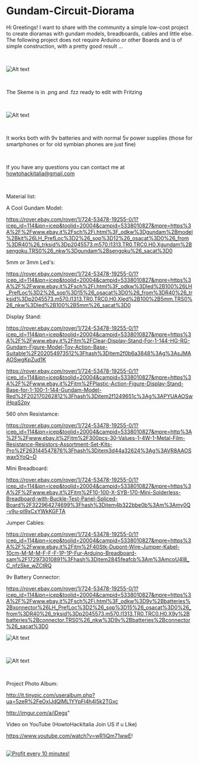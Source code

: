 # Gundam-Circuit-Diorama

Hi Greetings! I want to share with the community a simple low-cost project to create dioramas with gundam models, breadboards, cables and little else.
The following project does not require Arduino or other Boards and is of simple construction, with a pretty good result ...

<br>

![Alt text](http://i63.tinypic.com/313ssjn.jpg "Dark Samurai Gundam Circuit Diorama by $appoh$ama & HowToHackItalia")

<br>

The Skeme is in .png and .fzz ready to edit with Fritzing

<br>

![Alt text](http://i63.tinypic.com/9rjggo.jpg "Scheme Fritzing Gundam Circuit Diorama by $appoh$ama & HowToHackItalia")

<br>


It works both with 9v batteries and with normal 5v power supplies (those for smartphones or for old symbian phones are just fine)

<br>

If you have any questions you can contact me at howtohackitalia@gmail.com

<br>

Material list:

A Cool Gundam Model: 

https://rover.ebay.com/rover/1/724-53478-19255-0/1?icep_id=114&ipn=icep&toolid=20004&campid=5338010827&mpre=https%3A%2F%2Fwww.ebay.it%2Fsch%2Fi.html%3F_odkw%3Dgundam%2Bmodel%2Bkit%26LH_PrefLoc%3D2%26_sop%3D12%26_osacat%3D0%26_from%3DR40%26_trksid%3Dp2045573.m570.l1313.TR0.TRC0.H0.Xgundam%2Bsengoku.TRS0%26_nkw%3Dgundam%2Bsengoku%26_sacat%3D0

5mm or 3mm Led's:

https://rover.ebay.com/rover/1/724-53478-19255-0/1?icep_id=114&ipn=icep&toolid=20004&campid=5338010827&mpre=https%3A%2F%2Fwww.ebay.it%2Fsch%2Fi.html%3F_odkw%3Dled%2B100%26LH_PrefLoc%3D2%26_sop%3D15%26_osacat%3D0%26_from%3DR40%26_trksid%3Dp2045573.m570.l1313.TR0.TRC0.H0.Xled%2B100%2B5mm.TRS0%26_nkw%3Dled%2B100%2B5mm%26_sacat%3D0

Display Stand:

https://rover.ebay.com/rover/1/724-53478-19255-0/1?icep_id=114&ipn=icep&toolid=20004&campid=5338010827&mpre=https%3A%2F%2Fwww.ebay.it%2Fitm%2FClear-Display-Stand-For-1-144-HG-RG-Gundam-Figure-Model-Toy-Action-Base-Suitable%2F202054973512%3Fhash%3Ditem2f0b6a3848%3Ag%3AsJMAAOSwgKpZud1K

https://rover.ebay.com/rover/1/724-53478-19255-0/1?icep_id=114&ipn=icep&toolid=20004&campid=5338010827&mpre=https%3A%2F%2Fwww.ebay.it%2Fitm%2FPlastic-Action-Figure-Display-Stand-Base-for-1-100-1-144-Gundam-Model-Red%2F202170262812%3Fhash%3Ditem2f1249651c%3Ag%3APYUAAOSwiHpaS2py

560 ohm Resistamce:

https://rover.ebay.com/rover/1/724-53478-19255-0/1?icep_id=114&ipn=icep&toolid=20004&campid=5338010827&mpre=http%3A%2F%2Fwww.ebay.it%2Fitm%2F300pcs-30-Values-1-4W-1-Metal-Film-Resistance-Resistors-Assortment-Set-Kits-Pro%2F263144547876%3Fhash%3Ditem3d44a32624%3Ag%3AVR8AAOSwax5YoQ~D

Mini Breadboard:

https://rover.ebay.com/rover/1/724-53478-19255-0/1?icep_id=114&ipn=icep&toolid=20004&campid=5338010827&mpre=https%3A%2F%2Fwww.ebay.it%2Fitm%2F10-100-X-SYB-170-Mini-Solderless-Breadboard-with-Buckle-Test-Panel-Spliced-Board%2F322964274699%3Fhash%3Ditem4b322bbe0b%3Am%3Amy0Q-v9u-pI9xCxYWkKGFTA

Jumper Cables:

https://rover.ebay.com/rover/1/724-53478-19255-0/1?icep_id=114&ipn=icep&toolid=20004&campid=5338010827&mpre=https%3A%2F%2Fwww.ebay.it%2Fitm%2F40Stk-Dupont-Wire-Jumper-Kabel-10cm-M-M-M-F-F-F-1P-1P-Fur-Arduino-Breadboard-sam%2F172973010891%3Fhash%3Ditem2845feafcb%3Am%3AmcoU4I8_C_nfzSke_wZCtRQ

9v Battery Connector:

https://rover.ebay.com/rover/1/724-53478-19255-0/1?icep_id=114&ipn=icep&toolid=20004&campid=5338010827&mpre=https%3A%2F%2Fwww.ebay.it%2Fsch%2Fi.html%3F_odkw%3D9v%2Bbatteries%2Bxonnector%26LH_PrefLoc%3D2%26_sop%3D15%26_osacat%3D0%26_from%3DR40%26_trksid%3Dp2045573.m570.l1313.TR0.TRC0.H0.X9v%2Bbatteries%2Bconnector.TRS0%26_nkw%3D9v%2Bbatteries%2Bconnector%26_sacat%3D0


![Alt text](http://i67.tinypic.com/s49q8y.jpg "Gundam Circuit Diorama by $appoh$ama & HowToHackItalia 3")



<br>

![Alt text](http://i65.tinypic.com/10mpspf.jpg "Gundam Circuit Diorama by $appoh$ama & HowToHackItalia 2")

<br>

Project Photo Album:

http://it.tinypic.com/useralbum.php?ua=5zeR%2FeOxIJdQlML1YYpFl4h4l5k2TGxc

http://imgur.com/a/jDegs"

Video on YouTube (HowtoHackItalia Join US if u LIke)

https://www.youtube.com/watch?v=wR1iQm71wwE!


</BR>

<a href="https://golden-farm.biz/?r=1673249" target="_blank">
<img src="https://golden-farm.biz/images/promo/en/728x90.gif"
alt="Profit every 10 minutes!"></a>



